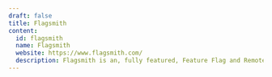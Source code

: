 ```yaml
---
draft: false
title: Flagsmith
content:
  id: flagsmith
  name: Flagsmith
  website: https://www.flagsmith.com/
  description: Flagsmith is an, fully featured, Feature Flag and Remote Config service.
---
```

